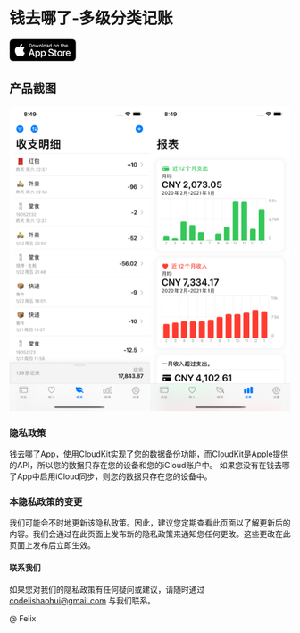 # 钱去哪了-多级分类记账

<svg id="livetype" xmlns="http://www.w3.org/2000/svg" width="119.66407" height="40" viewBox="0 0 119.66407 40">
  <title>Download_on_the_App_Store_Badge_US-UK_RGB_blk_4SVG_092917</title>
  <g>
    <g>
      <g>
        <path d="M110.13477,0H9.53468c-.3667,0-.729,0-1.09473.002-.30615.002-.60986.00781-.91895.0127A13.21476,13.21476,0,0,0,5.5171.19141a6.66509,6.66509,0,0,0-1.90088.627A6.43779,6.43779,0,0,0,1.99757,1.99707,6.25844,6.25844,0,0,0,.81935,3.61816a6.60119,6.60119,0,0,0-.625,1.90332,12.993,12.993,0,0,0-.1792,2.002C.00587,7.83008.00489,8.1377,0,8.44434V31.5586c.00489.3105.00587.6113.01515.9219a12.99232,12.99232,0,0,0,.1792,2.0019,6.58756,6.58756,0,0,0,.625,1.9043A6.20778,6.20778,0,0,0,1.99757,38.001a6.27445,6.27445,0,0,0,1.61865,1.1787,6.70082,6.70082,0,0,0,1.90088.6308,13.45514,13.45514,0,0,0,2.0039.1768c.30909.0068.6128.0107.91895.0107C8.80567,40,9.168,40,9.53468,40H110.13477c.3594,0,.7246,0,1.084-.002.3047,0,.6172-.0039.9219-.0107a13.279,13.279,0,0,0,2-.1768,6.80432,6.80432,0,0,0,1.9082-.6308,6.27742,6.27742,0,0,0,1.6172-1.1787,6.39482,6.39482,0,0,0,1.1816-1.6143,6.60413,6.60413,0,0,0,.6191-1.9043,13.50643,13.50643,0,0,0,.1856-2.0019c.0039-.3106.0039-.6114.0039-.9219.0078-.3633.0078-.7246.0078-1.0938V9.53613c0-.36621,0-.72949-.0078-1.09179,0-.30664,0-.61426-.0039-.9209a13.5071,13.5071,0,0,0-.1856-2.002,6.6177,6.6177,0,0,0-.6191-1.90332,6.46619,6.46619,0,0,0-2.7988-2.7998,6.76754,6.76754,0,0,0-1.9082-.627,13.04394,13.04394,0,0,0-2-.17676c-.3047-.00488-.6172-.01074-.9219-.01269-.3594-.002-.7246-.002-1.084-.002Z" style="fill: #a6a6a6"/>
        <path d="M8.44483,39.125c-.30468,0-.602-.0039-.90429-.0107a12.68714,12.68714,0,0,1-1.86914-.1631,5.88381,5.88381,0,0,1-1.65674-.5479,5.40573,5.40573,0,0,1-1.397-1.0166,5.32082,5.32082,0,0,1-1.02051-1.3965,5.72186,5.72186,0,0,1-.543-1.6572,12.41351,12.41351,0,0,1-.1665-1.875c-.00634-.2109-.01464-.9131-.01464-.9131V8.44434S.88185,7.75293.8877,7.5498a12.37039,12.37039,0,0,1,.16553-1.87207,5.7555,5.7555,0,0,1,.54346-1.6621A5.37349,5.37349,0,0,1,2.61183,2.61768,5.56543,5.56543,0,0,1,4.01417,1.59521a5.82309,5.82309,0,0,1,1.65332-.54394A12.58589,12.58589,0,0,1,7.543.88721L8.44532.875H111.21387l.9131.0127a12.38493,12.38493,0,0,1,1.8584.16259,5.93833,5.93833,0,0,1,1.6709.54785,5.59374,5.59374,0,0,1,2.415,2.41993,5.76267,5.76267,0,0,1,.5352,1.64892,12.995,12.995,0,0,1,.1738,1.88721c.0029.2832.0029.5874.0029.89014.0079.375.0079.73193.0079,1.09179V30.4648c0,.3633,0,.7178-.0079,1.0752,0,.3252,0,.6231-.0039.9297a12.73126,12.73126,0,0,1-.1709,1.8535,5.739,5.739,0,0,1-.54,1.67,5.48029,5.48029,0,0,1-1.0156,1.3857,5.4129,5.4129,0,0,1-1.3994,1.0225,5.86168,5.86168,0,0,1-1.668.5498,12.54218,12.54218,0,0,1-1.8692.1631c-.2929.0068-.5996.0107-.8974.0107l-1.084.002Z"/>
      </g>
      <g id="_Group_" data-name="&lt;Group&gt;">
        <g id="_Group_2" data-name="&lt;Group&gt;">
          <g id="_Group_3" data-name="&lt;Group&gt;">
            <path id="_Path_" data-name="&lt;Path&gt;" d="M24.76888,20.30068a4.94881,4.94881,0,0,1,2.35656-4.15206,5.06566,5.06566,0,0,0-3.99116-2.15768c-1.67924-.17626-3.30719,1.00483-4.1629,1.00483-.87227,0-2.18977-.98733-3.6085-.95814a5.31529,5.31529,0,0,0-4.47292,2.72787c-1.934,3.34842-.49141,8.26947,1.3612,10.97608.9269,1.32535,2.01018,2.8058,3.42763,2.7533,1.38706-.05753,1.9051-.88448,3.5794-.88448,1.65876,0,2.14479.88448,3.591.8511,1.48838-.02416,2.42613-1.33124,3.32051-2.66914a10.962,10.962,0,0,0,1.51842-3.09251A4.78205,4.78205,0,0,1,24.76888,20.30068Z" style="fill: #fff"/>
            <path id="_Path_2" data-name="&lt;Path&gt;" d="M22.03725,12.21089a4.87248,4.87248,0,0,0,1.11452-3.49062,4.95746,4.95746,0,0,0-3.20758,1.65961,4.63634,4.63634,0,0,0-1.14371,3.36139A4.09905,4.09905,0,0,0,22.03725,12.21089Z" style="fill: #fff"/>
          </g>
        </g>
        <g>
          <path d="M42.30227,27.13965h-4.7334l-1.13672,3.35645H34.42727l4.4834-12.418h2.083l4.4834,12.418H43.438ZM38.0591,25.59082h3.752l-1.84961-5.44727h-.05176Z" style="fill: #fff"/>
          <path d="M55.15969,25.96973c0,2.81348-1.50586,4.62109-3.77832,4.62109a3.0693,3.0693,0,0,1-2.84863-1.584h-.043v4.48438h-1.8584V21.44238H48.4302v1.50586h.03418a3.21162,3.21162,0,0,1,2.88281-1.60059C53.645,21.34766,55.15969,23.16406,55.15969,25.96973Zm-1.91016,0c0-1.833-.94727-3.03809-2.39258-3.03809-1.41992,0-2.375,1.23047-2.375,3.03809,0,1.82422.95508,3.0459,2.375,3.0459C52.30227,29.01563,53.24953,27.81934,53.24953,25.96973Z" style="fill: #fff"/>
          <path d="M65.12453,25.96973c0,2.81348-1.50586,4.62109-3.77832,4.62109a3.0693,3.0693,0,0,1-2.84863-1.584h-.043v4.48438h-1.8584V21.44238H58.395v1.50586h.03418A3.21162,3.21162,0,0,1,61.312,21.34766C63.60988,21.34766,65.12453,23.16406,65.12453,25.96973Zm-1.91016,0c0-1.833-.94727-3.03809-2.39258-3.03809-1.41992,0-2.375,1.23047-2.375,3.03809,0,1.82422.95508,3.0459,2.375,3.0459C62.26711,29.01563,63.21438,27.81934,63.21438,25.96973Z" style="fill: #fff"/>
          <path d="M71.71047,27.03613c.1377,1.23145,1.334,2.04,2.96875,2.04,1.56641,0,2.69336-.80859,2.69336-1.91895,0-.96387-.67969-1.541-2.28906-1.93652l-1.60937-.3877c-2.28027-.55078-3.33887-1.61719-3.33887-3.34766,0-2.14258,1.86719-3.61426,4.51855-3.61426,2.624,0,4.42285,1.47168,4.4834,3.61426h-1.876c-.1123-1.23926-1.13672-1.9873-2.63379-1.9873s-2.52148.75684-2.52148,1.8584c0,.87793.6543,1.39453,2.25488,1.79l1.36816.33594c2.54785.60254,3.60645,1.626,3.60645,3.44238,0,2.32324-1.85059,3.77832-4.79395,3.77832-2.75391,0-4.61328-1.4209-4.7334-3.667Z" style="fill: #fff"/>
          <path d="M83.34621,19.2998v2.14258h1.72168v1.47168H83.34621v4.99121c0,.77539.34473,1.13672,1.10156,1.13672a5.80752,5.80752,0,0,0,.61133-.043v1.46289a5.10351,5.10351,0,0,1-1.03223.08594c-1.833,0-2.54785-.68848-2.54785-2.44434V22.91406H80.16262V21.44238H81.479V19.2998Z" style="fill: #fff"/>
          <path d="M86.065,25.96973c0-2.84863,1.67773-4.63867,4.29395-4.63867,2.625,0,4.29492,1.79,4.29492,4.63867,0,2.85645-1.66113,4.63867-4.29492,4.63867C87.72609,30.6084,86.065,28.82617,86.065,25.96973Zm6.69531,0c0-1.9541-.89551-3.10742-2.40137-3.10742s-2.40039,1.16211-2.40039,3.10742c0,1.96191.89453,3.10645,2.40039,3.10645S92.76027,27.93164,92.76027,25.96973Z" style="fill: #fff"/>
          <path d="M96.18606,21.44238h1.77246v1.541h.043a2.1594,2.1594,0,0,1,2.17773-1.63574,2.86616,2.86616,0,0,1,.63672.06934v1.73828a2.59794,2.59794,0,0,0-.835-.1123,1.87264,1.87264,0,0,0-1.93652,2.083v5.37012h-1.8584Z" style="fill: #fff"/>
          <path d="M109.3843,27.83691c-.25,1.64355-1.85059,2.77148-3.89844,2.77148-2.63379,0-4.26855-1.76465-4.26855-4.5957,0-2.83984,1.64355-4.68164,4.19043-4.68164,2.50488,0,4.08008,1.7207,4.08008,4.46582v.63672h-6.39453v.1123a2.358,2.358,0,0,0,2.43555,2.56445,2.04834,2.04834,0,0,0,2.09082-1.27344Zm-6.28223-2.70215h4.52637a2.1773,2.1773,0,0,0-2.2207-2.29785A2.292,2.292,0,0,0,103.10207,25.13477Z" style="fill: #fff"/>
        </g>
      </g>
    </g>
    <g id="_Group_4" data-name="&lt;Group&gt;">
      <g>
        <path d="M37.82619,8.731a2.63964,2.63964,0,0,1,2.80762,2.96484c0,1.90625-1.03027,3.002-2.80762,3.002H35.67092V8.731Zm-1.22852,5.123h1.125a1.87588,1.87588,0,0,0,1.96777-2.146,1.881,1.881,0,0,0-1.96777-2.13379h-1.125Z" style="fill: #fff"/>
        <path d="M41.68068,12.44434a2.13323,2.13323,0,1,1,4.24707,0,2.13358,2.13358,0,1,1-4.24707,0Zm3.333,0c0-.97607-.43848-1.54687-1.208-1.54687-.77246,0-1.207.5708-1.207,1.54688,0,.98389.43457,1.55029,1.207,1.55029C44.57522,13.99463,45.01369,13.42432,45.01369,12.44434Z" style="fill: #fff"/>
        <path d="M51.57326,14.69775h-.92187l-.93066-3.31641h-.07031l-.92676,3.31641h-.91309l-1.24121-4.50293h.90137l.80664,3.436h.06641l.92578-3.436h.85254l.92578,3.436h.07031l.80273-3.436h.88867Z" style="fill: #fff"/>
        <path d="M53.85354,10.19482H54.709v.71533h.06641a1.348,1.348,0,0,1,1.34375-.80225,1.46456,1.46456,0,0,1,1.55859,1.6748v2.915h-.88867V12.00586c0-.72363-.31445-1.0835-.97168-1.0835a1.03294,1.03294,0,0,0-1.0752,1.14111v2.63428h-.88867Z" style="fill: #fff"/>
        <path d="M59.09377,8.437h.88867v6.26074h-.88867Z" style="fill: #fff"/>
        <path d="M61.21779,12.44434a2.13346,2.13346,0,1,1,4.24756,0,2.1338,2.1338,0,1,1-4.24756,0Zm3.333,0c0-.97607-.43848-1.54687-1.208-1.54687-.77246,0-1.207.5708-1.207,1.54688,0,.98389.43457,1.55029,1.207,1.55029C64.11232,13.99463,64.5508,13.42432,64.5508,12.44434Z" style="fill: #fff"/>
        <path d="M66.4009,13.42432c0-.81055.60352-1.27783,1.6748-1.34424l1.21973-.07031v-.38867c0-.47559-.31445-.74414-.92187-.74414-.49609,0-.83984.18213-.93848.50049h-.86035c.09082-.77344.81836-1.26953,1.83984-1.26953,1.12891,0,1.76563.562,1.76563,1.51318v3.07666h-.85547v-.63281h-.07031a1.515,1.515,0,0,1-1.35254.707A1.36026,1.36026,0,0,1,66.4009,13.42432Zm2.89453-.38477v-.37646l-1.09961.07031c-.62012.0415-.90137.25244-.90137.64941,0,.40527.35156.64111.835.64111A1.0615,1.0615,0,0,0,69.29543,13.03955Z" style="fill: #fff"/>
        <path d="M71.34816,12.44434c0-1.42285.73145-2.32422,1.86914-2.32422a1.484,1.484,0,0,1,1.38086.79h.06641V8.437h.88867v6.26074h-.85156v-.71143h-.07031a1.56284,1.56284,0,0,1-1.41406.78564C72.0718,14.772,71.34816,13.87061,71.34816,12.44434Zm.918,0c0,.95508.4502,1.52979,1.20313,1.52979.749,0,1.21191-.583,1.21191-1.52588,0-.93848-.46777-1.52979-1.21191-1.52979C72.72121,10.91846,72.26613,11.49707,72.26613,12.44434Z" style="fill: #fff"/>
        <path d="M79.23,12.44434a2.13323,2.13323,0,1,1,4.24707,0,2.13358,2.13358,0,1,1-4.24707,0Zm3.333,0c0-.97607-.43848-1.54687-1.208-1.54687-.77246,0-1.207.5708-1.207,1.54688,0,.98389.43457,1.55029,1.207,1.55029C82.12453,13.99463,82.563,13.42432,82.563,12.44434Z" style="fill: #fff"/>
        <path d="M84.66945,10.19482h.85547v.71533h.06641a1.348,1.348,0,0,1,1.34375-.80225,1.46456,1.46456,0,0,1,1.55859,1.6748v2.915H87.605V12.00586c0-.72363-.31445-1.0835-.97168-1.0835a1.03294,1.03294,0,0,0-1.0752,1.14111v2.63428h-.88867Z" style="fill: #fff"/>
        <path d="M93.51516,9.07373v1.1416h.97559v.74854h-.97559V13.2793c0,.47168.19434.67822.63672.67822a2.96657,2.96657,0,0,0,.33887-.02051v.74023a2.9155,2.9155,0,0,1-.4834.04541c-.98828,0-1.38184-.34766-1.38184-1.21582v-2.543h-.71484v-.74854h.71484V9.07373Z" style="fill: #fff"/>
        <path d="M95.70461,8.437h.88086v2.48145h.07031a1.3856,1.3856,0,0,1,1.373-.80664,1.48339,1.48339,0,0,1,1.55078,1.67871v2.90723H98.69v-2.688c0-.71924-.335-1.0835-.96289-1.0835a1.05194,1.05194,0,0,0-1.13379,1.1416v2.62988h-.88867Z" style="fill: #fff"/>
        <path d="M104.76125,13.48193a1.828,1.828,0,0,1-1.95117,1.30273A2.04531,2.04531,0,0,1,100.73,12.46045a2.07685,2.07685,0,0,1,2.07617-2.35254c1.25293,0,2.00879.856,2.00879,2.27V12.688h-3.17969v.0498a1.1902,1.1902,0,0,0,1.19922,1.29,1.07934,1.07934,0,0,0,1.07129-.5459Zm-3.126-1.45117h2.27441a1.08647,1.08647,0,0,0-1.1084-1.1665A1.15162,1.15162,0,0,0,101.63527,12.03076Z" style="fill: #fff"/>
      </g>
    </g>
  </g>
</svg>

## 产品截图
![Image](https://github.com/codelishaohui/cashflow-privacy/raw/main/docs/screenshot.png)

### 隐私政策

钱去哪了App，使用CloudKit实现了您的数据备份功能，而CloudKit是Apple提供的API，所以您的数据只存在您的设备和您的iCloud账户中。
如果您没有在钱去哪了App中启用iCloud同步，则您的数据只存在您的设备中。

### 本隐私政策的变更

我们可能会不时地更新该隐私政策。因此，建议您定期查看此页面以了解更新后的内容。我们会通过在此页面上发布新的隐私政策来通知您任何更改。这些更改在此页面上发布后立即生效。

#### 联系我们

如果您对我们的隐私政策有任何疑问或建议，请随时通过 codelishaohui@gmail.com 与我们联系。


@ Felix
